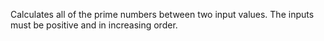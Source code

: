 Calculates all of the prime numbers between two input values. The inputs must be positive and in increasing order.

